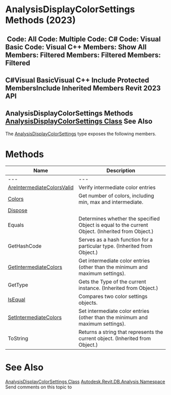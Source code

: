 # AnalysisDisplayColorSettings Methods (2023)

﻿
 Code: All Code: Multiple Code: C# Code: Visual Basic Code: Visual C++  Members: Show All Members: Filtered Members: Filtered Members: Filtered   
---  
C#Visual BasicVisual C++
Include Protected MembersInclude Inherited Members
Revit 2023 API  
---  
AnalysisDisplayColorSettings Methods  
[AnalysisDisplayColorSettings Class](936b709f-0cf4-c5ab-bfa9-2f4e340f4037.md "AnalysisDisplayColorSettings Class") See Also  
---  
The [AnalysisDisplayColorSettings](936b709f-0cf4-c5ab-bfa9-2f4e340f4037.md "AnalysisDisplayColorSettings Class") type exposes the following members.
# Methods
| Name | Description |
| --- | --- |
| --- | --- | --- |
| [AreIntermediateColorsValid](a721b73d-f41d-82f7-4344-a81a5ecd8f7d.md "AreIntermediateColorsValid Method") | Verify intermediate color entries |
| [Colors](20a8cea4-ea41-6389-905c-6475c613949e.md "Colors Method") | Get number of colors, including min, max and intermediate. |
| [Dispose](cb49dce2-1933-9603-57e9-0c23a4ed613c.md "Dispose Method") |
| Equals | Determines whether the specified Object is equal to the current Object. (Inherited from Object.) |
| GetHashCode | Serves as a hash function for a particular type.  (Inherited from Object.) |
| [GetIntermediateColors](818e8cde-fa1e-72c2-ecc4-b203ce967eb4.md "GetIntermediateColors Method") | Get intermediate color entries (other than the minimum and maximum settings). |
| GetType | Gets the Type of the current instance. (Inherited from Object.) |
| [IsEqual](36fe8209-5a73-aad4-0626-27d0a04da158.md "IsEqual Method") | Compares two color settings objects. |
| [SetIntermediateColors](70198f9c-5356-7a8b-a83f-d99b7878f7c7.md "SetIntermediateColors Method") | Set intermediate color entries (other than the minimum and maximum settings). |
| ToString | Returns a string that represents the current object. (Inherited from Object.) |

# See Also
[AnalysisDisplayColorSettings Class](936b709f-0cf4-c5ab-bfa9-2f4e340f4037.md "AnalysisDisplayColorSettings Class")
[Autodesk.Revit.DB.Analysis Namespace](958e2e12-587d-f188-5d7b-f13d7dbfdf48.md "Autodesk.Revit.DB.Analysis Namespace")
Send comments on this topic to 